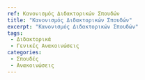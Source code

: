 ```yaml
---
ref: Κανονισμός Διδακτορικών Σπουδών
title: "Κανονισμός Διδακτορικών Σπουδών"
excerpt: "Κανονισμός Διδακτορικών Σπουδών"
tags:
 - Διδακτορικά
 - Γενικές Ανακοινώσεις
categories:
 - Σπουδές
 - Ανακοινώσεις
---
```


